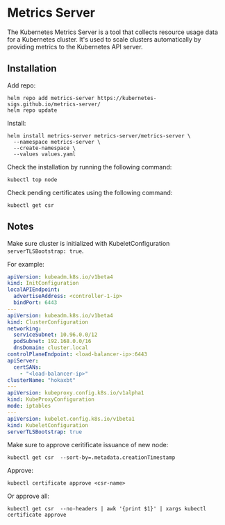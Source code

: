 # Metrics Server

The Kubernetes Metrics Server is a tool that collects resource usage data for a
Kubernetes cluster. It's used to scale clusters automatically by providing
metrics to the Kubernetes API server.

## Installation

Add repo:

```shell
helm repo add metrics-server https://kubernetes-sigs.github.io/metrics-server/
helm repo update
```

Install:

```shell
helm install metrics-server metrics-server/metrics-server \
  --namespace metrics-server \
  --create-namespace \
  --values values.yaml
```

Check the installation by running the following command:

```shell
kubectl top node
```

Check pending certificates using the following command:

```shell
kubectl get csr
```

## Notes

Make sure cluster is initialized with KubeletConfiguration
`serverTLSBootstrap: true`.

For example:

```yaml
apiVersion: kubeadm.k8s.io/v1beta4
kind: InitConfiguration
localAPIEndpoint:
  advertiseAddress: <controller-1-ip>
  bindPort: 6443
---
apiVersion: kubeadm.k8s.io/v1beta4
kind: ClusterConfiguration
networking:
  serviceSubnet: 10.96.0.0/12
  podSubnet: 192.168.0.0/16
  dnsDomain: cluster.local
controlPlaneEndpoint: <load-balancer-ip>:6443
apiServer:
  certSANs:
    - "<load-balancer-ip>"
clusterName: "hokaxbt"
---
apiVersion: kubeproxy.config.k8s.io/v1alpha1
kind: KubeProxyConfiguration
mode: iptables
---
apiVersion: kubelet.config.k8s.io/v1beta1
kind: KubeletConfiguration
serverTLSBootstrap: true
```

Make sure to approve ceritificate issuance of new node:

```shell
kubectl get csr  --sort-by=.metadata.creationTimestamp
```

Approve:

```shell
kubectl certificate approve <csr-name>
```

Or approve all:

```shell
kubectl get csr  --no-headers | awk '{print $1}' | xargs kubectl certificate approve
```

